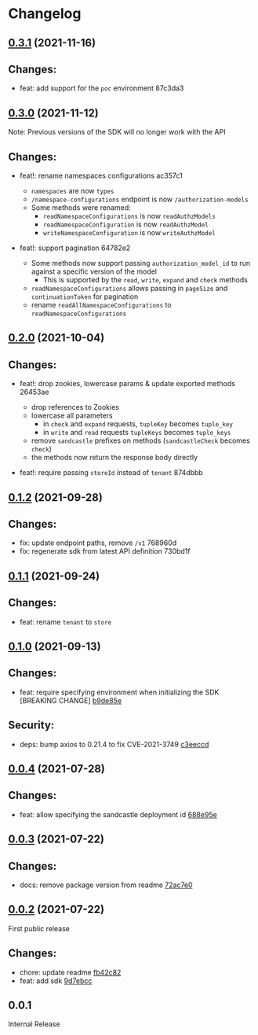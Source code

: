 # Changelog

## [0.3.1](https://github.com/auth0-lab/auth0-fga-js-sdk/compare/v0.3.0...v0.3.1) (2021-11-16)

## Changes:
- feat: add support for the `poc` environment 87c3da3

## [0.3.0](https://github.com/auth0-lab/auth0-fga-js-sdk/compare/v0.2.0...v0.3.0) (2021-11-12)

Note: Previous versions of the SDK will no longer work with the API

## Changes:
- feat!: rename namespaces configurations ac357c1
    * `namespaces` are now `types`
    * `/namespace-configurations` endpoint is now `/authorization-models`
    * Some methods were renamed:
      * `readNamespaceConfigurations` is now `readAuthzModels`
      * `readNamespaceConfiguration` is now `readAuthzModel`
      * `writeNamespaceConfiguration` is now `writeAuthzModel`

- feat!: support pagination 64782e2
    * Some methods now support passing `authorization_model_id` to run against a specific version of the model
      * This is supported by the `read`, `write`, `expand` and `check` methods
    * `readNamespaceConfigurations` allows passing in `pageSize` and `continuationToken` for pagination
    * rename `readAllNamespaceConfigurations` to `readNamespaceConfigurations`

## [0.2.0](https://github.com/auth0-lab/auth0-fga-js-sdk/compare/v0.1.2...v0.2.0) (2021-10-04)

## Changes:
- feat!: drop zookies, lowercase params & update exported methods 26453ae
    * drop references to Zookies
    * lowercase all parameters
      * in `check` and `expand` requests, `tupleKey` becomes `tuple_key`
      * in `write` and `read` requests `tupleKeys` becomes `tuple_keys`
    * remove `sandcastle` prefixes on methods (`sandcastleCheck` becomes `check`)
    * the methods now return the response body directly

- feat!: require passing `storeId` instead of `tenant` 874dbbb

## [0.1.2](https://github.com/auth0-lab/auth0-fga-js-sdk/compare/v0.1.1...v0.1.2) (2021-09-28)

## Changes:
- fix: update endpoint paths, remove `/v1` 768960d
- fix: regenerate sdk from latest API definition 730bd1f

## [0.1.1](https://github.com/auth0-lab/auth0-fga-js-sdk/compare/v0.1.1...v0.1.0) (2021-09-24)

## Changes:
- feat: rename `tenant` to `store`

## [0.1.0](https://github.com/auth0-lab/auth0-fga-js-sdk/compare/v0.1.0...v0.0.4) (2021-09-13)

## Changes:
- feat: require specifying environment when initializing the SDK [BREAKING CHANGE] [b9de85e](https://github.com/auth0-lab/auth0-fga-js-sdk/commit/b9de85e)

## Security:
- deps: bump axios to 0.21.4 to fix CVE-2021-3749 [c3eeccd](https://github.com/auth0-lab/auth0-fga-js-sdk/commit/c3eeccd)

## [0.0.4](https://github.com/auth0-lab/auth0-fga-js-sdk/compare/v0.0.3...v0.0.4) (2021-07-28)

## Changes:
- feat: allow specifying the sandcastle deployment id [688e95e](https://github.com/auth0-lab/auth0-fga-js-sdk/commit/688e95e)

## [0.0.3](https://github.com/auth0-lab/auth0-fga-js-sdk/compare/v0.0.2...v0.0.3) (2021-07-22)

## Changes:
- docs: remove package version from readme [72ac7e0](https://github.com/auth0-lab/auth0-fga-js-sdk/commit/72ac7e0)

## [0.0.2](https://github.com/auth0-lab/auth0-fga-js-sdk/compare/v0.0.1...v0.0.2) (2021-07-22)

First public release

## Changes:
- chore: update readme [fb42c82](https://github.com/auth0-lab/auth0-fga-js-sdk/commit/fb42c82)
- feat: add sdk [9d7ebcc](https://github.com/auth0-lab/auth0-fga-js-sdk/commit/9d7ebcc)

## 0.0.1

Internal Release
